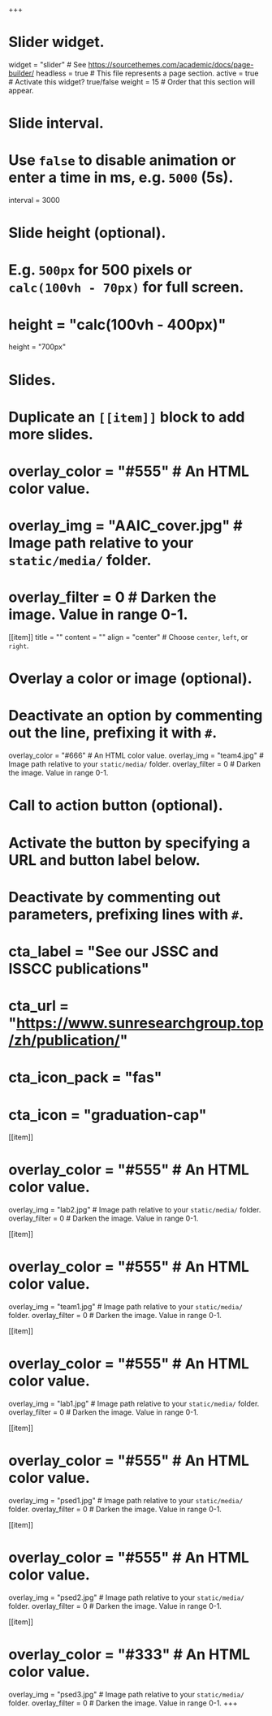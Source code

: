 +++
# Slider widget.
widget = "slider"  # See https://sourcethemes.com/academic/docs/page-builder/
headless = true  # This file represents a page section.
active = true  # Activate this widget? true/false
weight = 15  # Order that this section will appear.

# Slide interval.
# Use `false` to disable animation or enter a time in ms, e.g. `5000` (5s).
interval = 3000

# Slide height (optional).
# E.g. `500px` for 500 pixels or `calc(100vh - 70px)` for full screen.
# height = "calc(100vh - 400px)"
height = "700px"

# Slides.
# Duplicate an `[[item]]` block to add more slides.


  # overlay_color = "#555"  # An HTML color value.
  # overlay_img = "AAIC_cover.jpg"  # Image path relative to your `static/media/` folder.
  # overlay_filter = 0  # Darken the image. Value in range 0-1.

[[item]]
  title = ""
  content = ""
  align = "center"  # Choose `center`, `left`, or `right`.

  # Overlay a color or image (optional).
  #   Deactivate an option by commenting out the line, prefixing it with `#`.
  overlay_color = "#666"  # An HTML color value.
  overlay_img = "team4.jpg"  # Image path relative to your `static/media/` folder.
  overlay_filter = 0  # Darken the image. Value in range 0-1.

  # Call to action button (optional).
  #   Activate the button by specifying a URL and button label below.
  #   Deactivate by commenting out parameters, prefixing lines with `#`.
  # cta_label = "See our JSSC and ISSCC publications"
  # cta_url = "https://www.sunresearchgroup.top/zh/publication/"
  # cta_icon_pack = "fas"
  # cta_icon = "graduation-cap"

[[item]]
  # overlay_color = "#555"  # An HTML color value.
  overlay_img = "lab2.jpg"  # Image path relative to your `static/media/` folder.
  overlay_filter = 0  # Darken the image. Value in range 0-1.


[[item]]
  # overlay_color = "#555"  # An HTML color value.
  overlay_img = "team1.jpg"  # Image path relative to your `static/media/` folder.
  overlay_filter = 0  # Darken the image. Value in range 0-1.


[[item]]
  # overlay_color = "#555"  # An HTML color value.
  overlay_img = "lab1.jpg"  # Image path relative to your `static/media/` folder.
  overlay_filter = 0  # Darken the image. Value in range 0-1.

[[item]]
  # overlay_color = "#555"  # An HTML color value.
  overlay_img = "psed1.jpg"  # Image path relative to your `static/media/` folder.
  overlay_filter = 0  # Darken the image. Value in range 0-1.


[[item]]
  # overlay_color = "#555"  # An HTML color value.
  overlay_img = "psed2.jpg"  # Image path relative to your `static/media/` folder.
  overlay_filter = 0  # Darken the image. Value in range 0-1.

[[item]]
  # overlay_color = "#333"  # An HTML color value.
  overlay_img = "psed3.jpg"  # Image path relative to your `static/media/` folder.
  overlay_filter = 0  # Darken the image. Value in range 0-1.
+++
